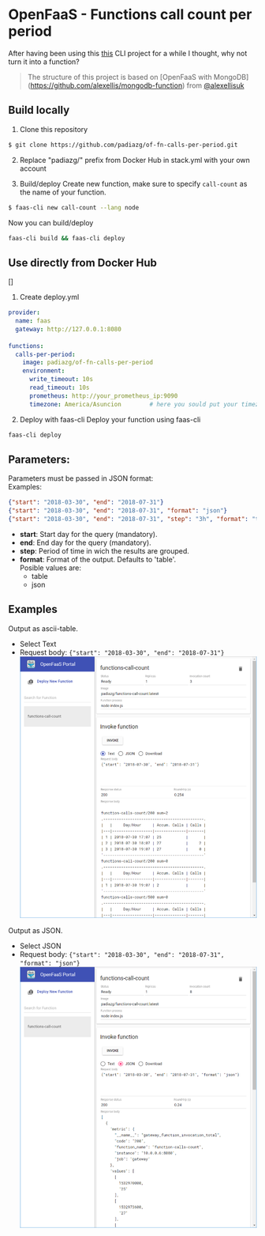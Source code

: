 # OpenFaaS - Functions call count per period

After having been using this [this](https://github.com/padiazg/functions-calls-count-cli) CLI project for a while I thought, why not turn it into a function?

> The structure of this project is based on [OpenFaaS with MongoDB] (https://github.com/alexellis/mongodb-function) from [@alexellisuk](https://twitter.com/alexellisuk)

## Build locally

1. Clone this repository
```bash
$ git clone https://github.com/padiazg/of-fn-calls-per-period.git
```
2. Replace "padiazg/" prefix from Docker Hub in stack.yml with your own account

3. Build/deploy
Create new function, make sure to specify ```call-count``` as the name of your function.
```bash
$ faas-cli new call-count --lang node
```
Now you can build/deploy
```bash
faas-cli build && faas-cli deploy
```

## Use directly from Docker Hub
[]
1. Create deploy.yml
```yml
provider:
  name: faas
  gateway: http://127.0.0.1:8080

functions:
  calls-per-period:
    image: padiazg/of-fn-calls-per-period
    environment:
      write_timeout: 10s
      read_timeout: 10s
      prometheus: http://your_prometheus_ip:9090
      timezone: America/Asuncion        # here you sould put your timezone
```
2. Deploy with faas-cli
Deploy your function using faas-cli
```bash
faas-cli deploy
```

## Parameters:
Parameters must be passed in JSON format:  
Examples:  
```json
{"start": "2018-03-30", "end": "2018-07-31"}
{"start": "2018-03-30", "end": "2018-07-31", "format": "json"}
{"start": "2018-03-30", "end": "2018-07-31", "step": "3h", "format": "table"}
```

* **start**: Start day for the query (mandatory).
* **end**: End day for the query (mandatory).
* **step**: Period of time in wich the results are grouped.
* **format**: Format of the output. Defaults to 'table'.  
Posible values are: 
  * table 
  * json

## Examples
Output as ascii-table.  
* Select Text
* Request body: ```{"start": "2018-03-30", "end": "2018-07-31"}```
![](./images/example-text.png)

Output as JSON.  
* Select JSON
* Request body: ```{"start": "2018-03-30", "end": "2018-07-31",  "format": "json"}```
![](./images/example-json.png)
